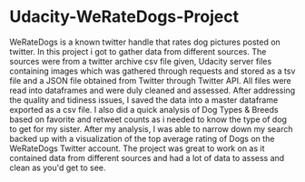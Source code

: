 # Udacity-WeRateDogs-Project

WeRateDogs is a known twitter handle that rates dog pictures posted on twitter.
In this project i got to gather data from different sources. The sources were from a twitter archive csv file given, Udacity server files containing 
images which was gathered through requests and stored as a tsv file and a JSON file obtained from Twitter through Twitter API.
All files were read into dataframes and were duly cleaned and assessed.
After addressing the quality and tidiness issues, I saved the data into a master dataframe exported as a csv file.
I also did a quick analysis of Dog Types & Breeds based on favorite and retweet counts as i needed to know the type of dog to get for my sister.
After my analysis, I was able to narrow down my search backed up with a visualization of the top average rating of Dogs on the WeRateDogs Twitter account.
The project was great to work on as it contained data from different sources and had a lot of data to assess and clean as you'd get to see.
